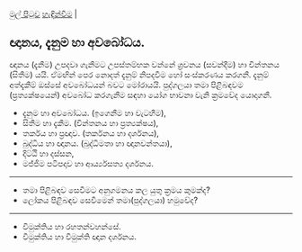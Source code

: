 [මුල් පිටුව](/index.md) [හැඳින්වීම](/හැඳින්වීම.md) |

## ඥානය, දැනුම හා අවබෝධය.

ඥානය (දැනීම) උපදවා ගැනීමට උපස්තම්භක වන්නේ ශ්‍රවනය (සවන්දීම) හා චින්තනය (සිතීම) යයි. ඒමඟින් පෙර නොදත් දැනුම් නිපදවීම හෝ සංස්කරණය කරගනී. දැනුම් අත්දැකීම් ඔස්සේ අවබෝධයන් බවට මෝරායයි. පුද්ගලයා තමා පිළිබඳවම (ප්‍රත්‍යක්ෂයෙන්) අවබෝධ කරගැනීම සඳහා යෝග භාවනා වැනි ක්‍රමවේද යොදාගනී.

  - දැනුම හා අවබෝධය. (ඉගෙනීම හා වැටහීම),
  - සිතීම හා දැකීම.  (චින්තනය හා ප්‍රත්‍යක්ෂය),
  - තර්කය හා ප්‍රඥාව. (තර්කනය හා දර්ශනය),
  - බුද්ධිය හා ඥානය. (බුද්ධිමතා හා ඥානවන්තයා),
  - දිට්ඨි හා දස්සන,
  - මජ්ජිම පටිපදාව හා ආර්ය්‍යසත්‍ය දර්ශනය.

-----

  - තමා පිළිබඳව සෙවීමට අනුගමනය කල යුතු ක්‍රමය කුමක්ද?
  - ලෝකය පිළිබඳව සෙවීමෙන් තමා(පුද්ගලයා) හමුවේද?


-----

- විමුක්තිය හා රහතන්වහන්සේ.
- විමුක්තිය හා විමුක්ති ඥාන දර්ශනය.
